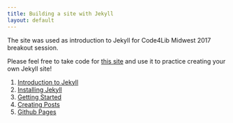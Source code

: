 ```yaml
---
title: Building a site with Jekyll
layout: default
---
```


The site was used as introduction to Jekyll for Code4Lib Midwest 2017 breakout session. 

Please feel free to take code for [this site](https://github.com/kateefly/kateefly.github.io) and use it to practice creating your own Jekyll site!

1. [Introduction to Jekyll](/jekyll-intro)
2. [Installing Jekyll](/jekyll-install)
2. [Getting Started](/getting-started)
3. [Creating Posts](/posts)
4. [Github Pages](/github-pages)